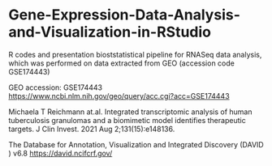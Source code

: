# Gene-Expression-Data-Analysis-and-Visualization-in-RStudio
R codes and presentation
bioststatistical pipeline for RNASeq data analysis, which was performed on data extracted from GEO (accession code GSE174443)

GEO accession: GSE174443 https://www.ncbi.nlm.nih.gov/geo/query/acc.cgi?acc=GSE174443 

Michaela T Reichmann at.al. Integrated transcriptomic analysis of human tuberculosis granulomas and a biomimetic model identifies therapeutic targets. J Clin Invest. 2021 Aug 2;131(15):e148136. 

The Database for Annotation, Visualization and Integrated Discovery (DAVID ) v6.8 https://david.ncifcrf.gov/
